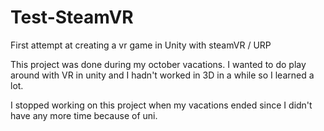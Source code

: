 # Test-SteamVR
 First attempt at creating a vr game in Unity with steamVR / URP

This project was done during my october vacations. 
I wanted to do play around with VR in unity and I hadn't worked in 3D in a while so I learned a lot.

I stopped working on this project when my vacations ended since I didn't have any more time because of uni.
